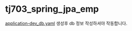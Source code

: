 # tj703_spring_jpa_emp
[application-dev_db.yaml](src/main/resources/application-dev_db.yaml)
생성후 db 정보 작성하셔야 작동합니다.